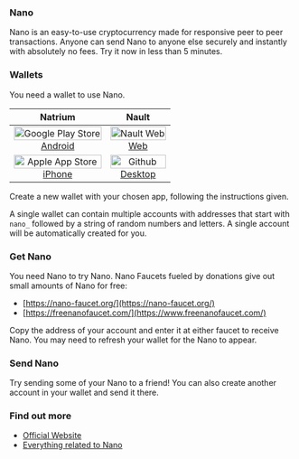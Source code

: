### Nano

Nano is an easy-to-use cryptocurrency made for responsive peer to peer transactions. Anyone can send Nano to anyone else securely and instantly with absolutely no fees. Try it now in less than 5 minutes. 

### Wallets

You need a wallet to use Nano. 

| Natrium |  Nault  |
| :-----: | :-----: |
| [<img src="/try-nano/assets/images/google.svg" alt="Google Play Store" width="100%"/><br>Android](https://play.google.com/store/apps/details?id=co.banano.natriumwallet) | [<img src="/try-nano/assets/images/nault.svg" alt="Nault Web" width="100%"/><br>Web](https://nault.cc)
| [<img src="/try-nano/assets/images/apple.svg" alt="Apple App Store" width="100%"/><br>iPhone](https://apps.apple.com/us/app/natrium/id1451425707) | [<img src="/try-nano/assets/images/github.svg" alt="Github" width="100%"/><br>Desktop](https://github.com/Nault/Nault/releases)

Create a new wallet with your chosen app, following the instructions given. 

A single wallet can contain multiple accounts with addresses that start with `nano_` followed by a string of random numbers and letters. A single account will be automatically created for you. 

### Get Nano

You need Nano to try Nano. Nano Faucets fueled by donations give out small amounts of Nano for free:

* [https://nano-faucet.org/](https://nano-faucet.org/)
* [https://freenanofaucet.com/](https://www.freenanofaucet.com/)

Copy the address of your account and enter it at either faucet to receive Nano. You may need to refresh your wallet for the Nano to appear. 

### Send Nano

Try sending some of your Nano to a friend! You can also create another account in your wallet and send it there.

### Find out more

* [Official Website](https://nano.org/)
* [Everything related to Nano](https://nanolinks.info/)
